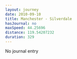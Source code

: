 ```yaml
---
layout: journey
date: 2010-09-10
title: Manchester - Silverdale
hasJournal: no
maxSpeed: 44.25696
distance: 119.54207232
duration: 329
---
```

No journal entry